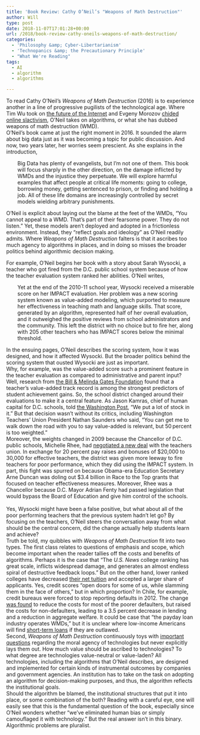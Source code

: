 ```yaml
---
title: 'Book Review: Cathy O’Neil’s "Weapons of Math Destruction"'
author: Will
type: post
date: 2018-11-07T17:01:28+00:00
url: /2018/book-review-cathy-oneils-weapons-of-math-destruction/
categories:
  - 'Philosophy &amp; Cyber-Libertarianism'
  - 'Technopanics &amp; the Precautionary Principle'
  - "What We're Reading"
tags:
  - AI
  - algorithm
  - algorithms

---
```

<span style="font-weight: 400;">To read Cathy O’Neil’s </span>_<span style="font-weight: 400;">Weapons of Math Destruction </span>_<span style="font-weight: 400;">(2016) is to experience another in a line of progressive pugilists of the technological age. Where Tim Wu took on </span>[<span style="font-weight: 400;">the future of the Internet</span>][1] <span style="font-weight: 400;">and Evgeny Morozov </span>[<span style="font-weight: 400;">chided online slactivism</span>][2]<span style="font-weight: 400;">, O’Neil takes on algorithms, or what she has dubbed weapons of math destruction (WMD).</span>  
<span style="font-weight: 400;">O’Neil’s book came at just the right moment in 2016. It sounded the alarm about big data just as it was becoming a topic for public discussion. And now, two years later, her worries seem prescient. As she explains in the introduction,</span>

<p style="padding-left: 30px;">
  <span style="font-weight: 400;">Big Data has plenty of evangelists, but I’m not one of them. This book will focus sharply in the other direction, on the damage inflicted by WMDs and the injustice they perpetuate. We will explore harmful examples that affect people at critical life moments: going to college, borrowing money, getting sentenced to prison, or finding and holding a job. All of these life domains are increasingly controlled by secret models wielding arbitrary punishments.</span>
</p>

<span style="font-weight: 400;">O’Neil is explicit about laying out the blame at the feet of the WMDs, “You cannot appeal to a WMD. That’s part of their fearsome power. They do not listen.” Yet, these models aren’t deployed and adopted in a frictionless environment. Instead, they “reflect goals and ideology” as O’Neil readily admits. Where </span>_<span style="font-weight: 400;">Weapons of Math Destruction </span>_<span style="font-weight: 400;">falters is that it ascribes too much agency to algorithms in places, and in doing so misses the broader politics behind algorithmic decision making.<!--more--></span>

  
<span style="font-weight: 400;">For example, O’Neil begins her book with a story about Sarah Wysocki, a teacher who got fired from the D.C. public school system because of how the teacher evaluation system ranked her abilities. O’Neil writes,</span>

<p style="padding-left: 30px;">
  <span style="font-weight: 400;">Yet at the end of the 2010-11 school year, Wysocki received a miserable score on her IMPACT evaluation. Her problem was a new scoring system known as value-added modeling, which purported to measure her effectiveness in teaching math and language skills. That score, generated by an algorithm, represented half of her overall evaluation, and it outweighed the positive reviews from school administrators and the community. This left the district with no choice but to fire her, along with 205 other teachers who has IMPACT scores below the minimal threshold. </span>
</p>

<span style="font-weight: 400;">In the ensuing pages, O’Neil describes the scoring system, how it was designed, and how it affected Wysocki. But the broader politics behind the scoring system that ousted Wysocki are just as important.</span>  
<span style="font-weight: 400;">Why, for example, was the value-added score such a prominent feature in the teacher evaluation as compared to administrative and parent input? Well, research from </span>[<span style="font-weight: 400;">the Bill & Melinda Gates Foundation</span>][3] <span style="font-weight: 400;">found that a teacher’s value-added track record is among the strongest predictors of student achievement gains. So, the school district changed around their evaluations to make it a central feature. As Jason Kamras, chief of human capital for D.C. schools, told </span>[<span style="font-weight: 400;">the Washington Post</span>][4]<span style="font-weight: 400;">, “We put a lot of stock in it.” But that decision wasn’t without its critics, including Washington Teachers’ Union President Nathan Saunders who said, “You can get me to walk down the road with you to say value-added is relevant, but 50 percent is too weighted.”</span>  
<span style="font-weight: 400;">Moreover, the weights changed in 2009 because the Chancellor of D.C. public schools, Michelle Rhee, had </span>[<span style="font-weight: 400;">negotiated a new deal</span>][5] <span style="font-weight: 400;">with the teachers union. In exchange for 20 percent pay raises and bonuses of $20,000 to 30,000 for effective teachers, the district was given more leeway to fire teachers for poor performance, which they did using the IMPACT system. In part, this fight was spurred on because Obama-era Education Secretary Arne Duncan was doling out $3.4 billion in Race to the Top grants that focused on teacher effectiveness measures. Moreover, Rhee was a Chancellor because D.C. Mayor Adrian Fenty had passed legislation that would bypass the Board of Education and give him control of the schools.           </span>  
<span style="font-weight: 400;">Yes, Wysocki might have been a false positive, but what about all of the poor performing teachers that the previous system hadn’t let go? By focusing on the teachers, O’Neil steers the conversation away from what should be the central concern, did the change actually help students learn and achieve?</span>  
<span style="font-weight: 400;">Truth be told, my quibbles with </span>_<span style="font-weight: 400;">Weapons of Math Destruction</span>_ <span style="font-weight: 400;">fit into two types. The first class relates to questions of emphasis and scope, which become important when the reader tallies off the costs and benefits of algorithms. Perhaps it is the case that “The </span>_<span style="font-weight: 400;">U.S. News</span>_ <span style="font-weight: 400;">college ranking has great scale, inflicts widespread damage, and generates an almost endless spiral of destructive feedback loops.” But on the other hand, lower ranked colleges have decreased </span>[<span style="font-weight: 400;">their net tuition</span>][6] <span style="font-weight: 400;">and accepted a larger share of applicants. Yes, credit scores “open doors for some of us, while slamming them in the face of others,” but in which proportion? In Chile, for example, credit bureaus were forced to stop reporting defaults in 2012. The change </span>[<span style="font-weight: 400;">was found</span>][7] <span style="font-weight: 400;">to reduce the costs for most of the poorer defaulters, but raised the costs for non-defaulters, leading to a 3.5 percent decrease in lending and a reduction in aggregate welfare. It could be case that “the payday loan industry operates WMDs,” but it is unclear where low-income Americans will find </span>[<span style="font-weight: 400;">short-term loans</span>][8] <span style="font-weight: 400;">if they are outlawed. </span>  
<span style="font-weight: 400;">Second, </span>_<span style="font-weight: 400;">Weapons of Math Destruction</span>_ <span style="font-weight: 400;">continuously toys with </span>[<span style="font-weight: 400;">important questions</span>][9] <span style="font-weight: 400;">regarding the moral agency of technologies but never explicitly lays them out. How much value should be ascribed to technologies? To what degree are technologies value-neutral or value-laden? All technologies, including the algorithms that O’Neil describes, are designed and implemented for certain kinds of instrumental outcomes by companies and government agencies. An institution has to take on the task on adopting an algorithm for decision-making purposes, and thus, the algorithm reflects the institutional goals. </span>  
<span style="font-weight: 400;">Should the algorithm be blamed, the institutional structures that put it into place, or some combination of the both? Reading with a careful eye, one will easily see that this is the fundamental question of the book, especially since O’Neil wonders whether “we’ve eliminated human bias or simply camouflaged it with technology.” But the real answer isn’t in this binary. Algorithmic problems are pluralist.</span>

 [1]: https://www.amazon.com/Future-Internet-How-Stop/dp/0300151241
 [2]: https://www.amazon.com/Net-Delusion-Dark-Internet-Freedom/dp/1610391063
 [3]: http://www.washingtonpost.com/wp-dyn/content/article/2010/12/10/AR2010121004276.html
 [4]: https://www.washingtonpost.com/local/education/creative--motivating-and-fired/2012/02/04/gIQAwzZpvR_story.html?utm_term=.05681957a803
 [5]: https://www.nytimes.com/2010/07/24/education/24teachers.html
 [6]: https://www.nber.org/papers/w7227
 [7]: http://www.nber.org/papers/w25097
 [8]: https://www.theatlantic.com/magazine/archive/2016/05/payday-lending/476403/
 [9]: https://plato.stanford.edu/entries/technology/#NeutVersMoraAgen